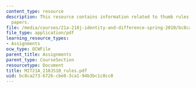 ```yaml
---
content_type: resource
description: This resource contains information related to thumb rules for writing
  papers.
file: /media/courses/21a-218j-identity-and-difference-spring-2010/bc8ca2736726cbe03ca194b3bc1c0cc0_MIT21A_218JS10_rules.pdf
file_type: application/pdf
learning_resource_types:
- Assignments
ocw_type: OCWFile
parent_title: Assignments
parent_type: CourseSection
resourcetype: Document
title: MIT21A_218JS10_rules.pdf
uid: bc8ca273-6726-cbe0-3ca1-94b3bc1c0cc0
---
```


